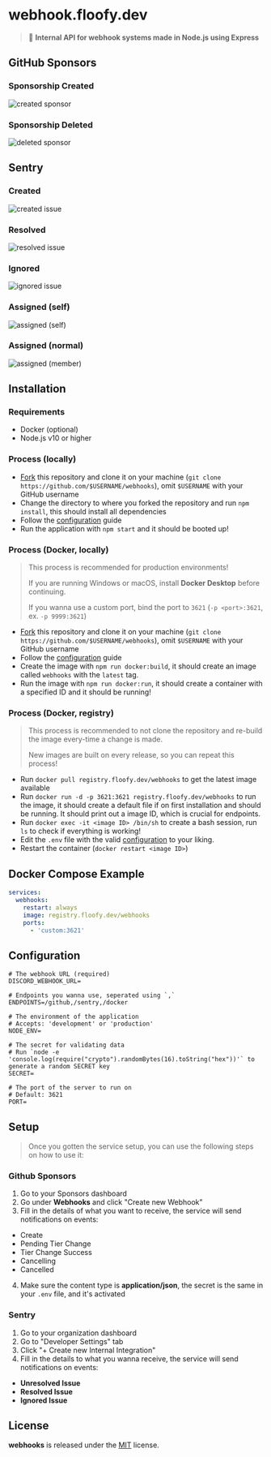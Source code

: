 # webhook.floofy.dev
> 🌰 **Internal API for webhook systems made in Node.js using Express**

## GitHub Sponsors
### Sponsorship Created
![created sponsor](./assets/github/created.png)

### Sponsorship Deleted
![deleted sponsor](./assets/github/deleted.png)

## Sentry
### Created
![created issue](./assets/sentry/issue.png)

### Resolved
![resolved issue](./assets/sentry/resolved.png)

### Ignored
![ignored issue](./assets/sentry/ignored.png)

### Assigned (self)
![assigned (self)](./assets/sentry/assigned_self.png)

### Assigned (normal)
![assigned (member)](./assets/sentry/assigned_member.png)

## Installation
### Requirements
- Docker (optional)
- Node.js v10 or higher

### Process (locally)
- [Fork](https://github.com/auguwu/webhooks/fork) this repository and clone it on your machine (``git clone https://github.com/$USERNAME/webhooks``), omit `$USERNAME` with your GitHub username
- Change the directory to where you forked the repository and run `npm install`, this should install all dependencies
- Follow the [configuration](#configuration) guide
- Run the application with `npm start` and it should be booted up!

### Process (Docker, locally)
> This process is recommended for production environments!
>
> If you are running Windows or macOS, install **Docker Desktop** before continuing.
>
> If you wanna use a custom port, bind the port to `3621` (`-p <port>:3621`, ex. `-p 9999:3621`)

- [Fork](https://github.com/auguwu/webhooks/fork) this repository and clone it on your machine (``git clone https://github.com/$USERNAME/webhooks``), omit `$USERNAME` with your GitHub username
- Follow the [configuration](#configuration) guide
- Create the image with `npm run docker:build`, it should create an image called `webhooks` with the `latest` tag.
- Run the image with `npm run docker:run`, it should create a container with a specified ID and it should be running!

### Process (Docker, registry)
> This process is recommended to not clone the repository and re-build the image every-time a change is made.
>
> New images are built on every release, so you can repeat this process!

- Run `docker pull registry.floofy.dev/webhooks` to get the latest image available
- Run `docker run -d -p 3621:3621 registry.floofy.dev/webhooks` to run the image, it should create a default file
if on first installation and should be running. It should print out a image ID, which is crucial for endpoints.
- Run `docker exec -it <image ID> /bin/sh` to create a bash session, run `ls` to check if everything is working!
- Edit the `.env` file with the valid [configuration](#configuration) to your liking.
- Restart the container (`docker restart <image ID>`)

## Docker Compose Example
```yml
services:
  webhooks:
    restart: always
    image: registry.floofy.dev/webhooks
    ports:
      - 'custom:3621'
```

## Configuration
```env
# The webhook URL (required)
DISCORD_WEBHOOK_URL=

# Endpoints you wanna use, seperated using `,`
ENDPOINTS=/github,/sentry,/docker

# The environment of the application
# Accepts: 'development' or 'production'
NODE_ENV=

# The secret for validating data
# Run `node -e 'console.log(require("crypto").randomBytes(16).toString("hex"))'` to generate a random SECRET key
SECRET=

# The port of the server to run on
# Default: 3621
PORT=
```

## Setup
> Once you gotten the service setup, you can use the following steps on how to use it:

### Github Sponsors
1. Go to your Sponsors dashboard
2. Go under **Webhooks** and click "Create new Webhook"
3. Fill in the details of what you want to receive, the service will send notifications on events:
  - Create
  - Pending Tier Change
  - Tier Change Success
  - Cancelling
  - Cancelled
4. Make sure the content type is **application/json**, the secret is the same in your `.env` file, and it's activated

### Sentry
1. Go to your organization dashboard
2. Go to "Developer Settings" tab
3. Click "+ Create new Internal Integration"
4. Fill in the details to what you wanna receive, the service will send notifications on events:
  - **Unresolved Issue**
  - **Resolved Issue**
  - **Ignored Issue**

## License
**webhooks** is released under the [MIT](/LICENSE) license.
